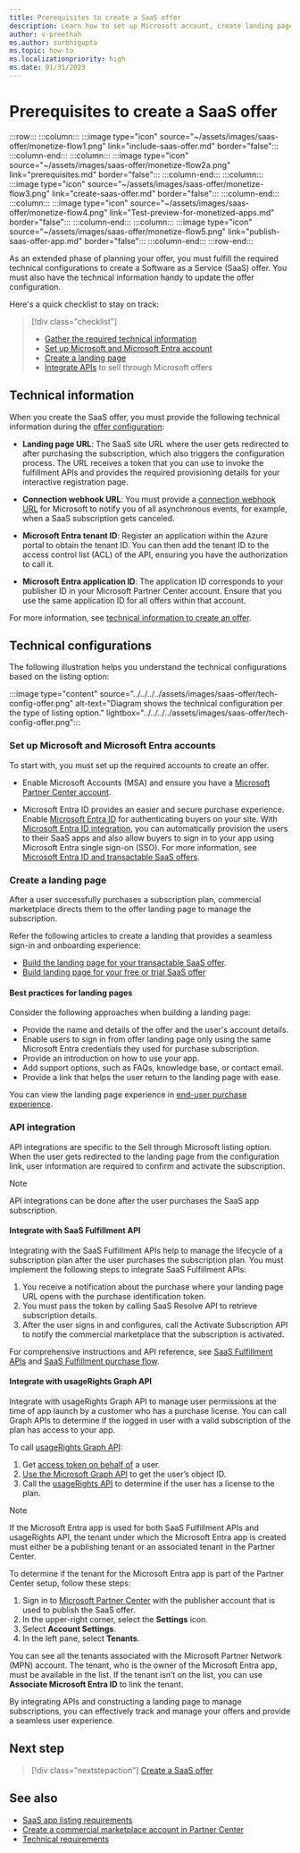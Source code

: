 ```yaml
---
title: Prerequisites to create a SaaS offer
description: Learn how to set up Microsoft account, create landing page, and configure APIs required to create your SaaS offer.
author: v-preethah
ms.author: surbhigupta
ms.topic: how-to
ms.localizationpriority: high 
ms.date: 01/31/2023
---
```

# Prerequisites to create a SaaS offer

:::row:::
   :::column:::
      :::image type="icon" source="~/assets/images/saas-offer/monetize-flow1.png" link="include-saas-offer.md" border="false":::
   :::column-end:::
   :::column:::
      :::image type="icon" source="~/assets/images/saas-offer/monetize-flow2a.png" link="prerequisites.md" border="false":::
   :::column-end:::
   :::column:::
      :::image type="icon" source="~/assets/images/saas-offer/monetize-flow3.png" link="create-saas-offer.md" border="false":::
   :::column-end:::
   :::column:::
      :::image type="icon" source="~/assets/images/saas-offer/monetize-flow4.png" link="Test-preview-for-monetized-apps.md" border="false":::
   :::column-end:::
   :::column:::
      :::image type="icon" source="~/assets/images/saas-offer/monetize-flow5.png" link="publish-saas-offer-app.md" border="false":::
   :::column-end:::
:::row-end:::

As an extended phase of planning your offer, you must fulfill the required technical configurations to create a Software as a Service (SaaS) offer. You must also have the technical information handy to update the offer configuration.

Here's a quick checklist to stay on track:

> [!div class="checklist"]
>
> * [Gather the required technical information](#technical-information)
> * [Set up Microsoft and Microsoft Entra account](#set-up-microsoft-and-microsoft-entra-accounts)
> * [Create a landing page](#create-a-landing-page)
> * [Integrate APIs](#api-integration) to sell through Microsoft offers

## Technical information

When you create the SaaS offer, you must provide the following technical information during the [offer configuration](create-saas-offer.md#add-the-technical-information):

* **Landing page URL**: The SaaS site URL where the user gets redirected to after purchasing the subscription, which also triggers the configuration process. The URL receives a token that you can use to invoke the fulfillment APIs and provides the required provisioning details for your interactive registration page.

* **Connection webhook URL**: You must provide a [connection webhook URL](/partner-center/marketplace/create-new-saas-offer-technical) for Microsoft to notify you of all asynchronous events, for example, when a SaaS subscription gets canceled.

* **Microsoft Entra tenant ID**: Register an application within the Azure portal to obtain the tenant ID. You can then add the tenant ID to the access control list (ACL) of the API, ensuring you have the authorization to call it.

* **Microsoft Entra application ID**: The application ID corresponds to your publisher ID in your Microsoft Partner Center account. Ensure that you use the same application ID for all offers within that account.

For more information, see [technical information to create an offer](/partner-center/marketplace/plan-saas-offer).

## Technical configurations

The following illustration helps you understand the technical configurations based on the listing option:

:::image type="content" source="../../../../assets/images/saas-offer/tech-config-offer.png" alt-text="Diagram shows the technical configuration per the type of listing option." lightbox="../../../../assets/images/saas-offer/tech-config-offer.png":::

### Set up Microsoft and Microsoft Entra accounts

To start with, you must set up the required accounts to create an offer.

* Enable Microsoft Accounts (MSA) and ensure you have a [Microsoft Partner Center account](/partner-center/marketplace/open-a-developer-account).

* Microsoft Entra ID provides an easier and secure purchase experience. Enable [Microsoft Entra ID](https://azure.microsoft.com/services/active-directory/) for authenticating buyers on your site. With [Microsoft Entra ID integration](/partner-center/marketplace/azure-ad-saas), you can automatically provision the users to their SaaS apps and also allow buyers to sign in to your app using Microsoft Entra single sign-on (SSO). For more information, see [Microsoft Entra ID and transactable SaaS offers](/partner-center/marketplace/azure-ad-saas).

### Create a landing page

After a user successfully purchases a subscription plan, commercial marketplace directs them to the offer landing page to manage the subscription.

Refer the following articles to create a landing that provides a seamless sign-in and onboarding experience:

* [Build the landing page for your transactable SaaS offer](/partner-center/marketplace/azure-ad-transactable-saas-landing-page).
* [Build landing page for your free or trial SaaS offer](/partner-center/marketplace/azure-ad-free-or-trial-landing-page)

#### Best practices for landing pages

Consider the following approaches when building a landing page:

* Provide the name and details of the offer and the user's account details.
* Enable users to sign in from offer landing page only using the same Microsoft Entra credentials they used for purchase subscription.
* Provide an introduction on how to use your app.
* Add support options, such as FAQs, knowledge base, or contact email.
* Provide a link that helps the user return to the landing page with ease.

You can view the landing page experience in [end-user purchase experience](end-user-purchase-experience.md).

### API integration

API integrations are specific to the Sell through Microsoft listing option. When the user gets redirected to the landing page from the configuration link, user information are required to confirm and activate the subscription.

> [!NOTE]
> API integrations can be done after the user purchases the SaaS app subscription.

#### Integrate with SaaS Fulfillment API

Integrating with the SaaS Fulfillment APIs help to manage the lifecycle of a subscription plan after the user purchases the subscription plan. You must implement the following steps to integrate SaaS Fulfillment APIs:

  1. You receive a notification about the purchase where your landing page URL opens with the purchase identification token.
  1. You must pass the token by calling SaaS Resolve API to retrieve subscription details.
  1. After the user signs in and configures, call the Activate Subscription API to notify the commercial marketplace that the subscription is activated.

For comprehensive instructions and API reference, see [SaaS Fulfillment APIs](/azure/marketplace/partner-center-portal/pc-saas-fulfillment-apis) and [SaaS Fulfillment purchase flow](/partner-center/marketplace/partner-center-portal/pc-saas-fulfillment-life-cycle).

#### Integrate with usageRights Graph API

Integrate with usageRights Graph API to manage user permissions at the time of app launch by a customer who has a purchase license. You can call Graph APIs to determine if the logged in user with a valid subscription of the plan has access to your app.

To call [usageRights Graph API](/partner-center/marketplace/isv-app-license-saas):

  1. Get [access token on behalf of](/graph/auth-v2-user) a user.
  1. [Use the Microsoft Graph API](/graph/use-the-api) to get the user’s object ID.
  1. Call the [usageRights API](/graph/api/user-list-usagerights?view=graph-rest-beta&tabs=http&preserve-view=true) to determine if the user has a license to the plan.

  > [!NOTE]
  > If the Microsoft Entra app is used for both SaaS Fulfillment APIs and usageRights API, the tenant under which the Microsoft Entra app is created must either be a publishing tenant or an associated tenant in the Partner Center.

To determine if the tenant for the Microsoft Entra app is part of the Partner Center setup, follow these steps:

  1. Sign in to [Microsoft Partner Center](https://partner.microsoft.com/dashboard/home) with the publisher account that is used to publish the SaaS offer.
  1. In the upper-right corner, select the **Settings** icon.
  1. Select **Account Settings**.
  1. In the left pane, select **Tenants**.

You can see all the tenants associated with the Microsoft Partner Network (MPN) account. The tenant, who is the owner of the Microsoft Entra app, must be available in the list. If the tenant isn’t on the list, you can use **Associate Microsoft Entra ID** to link the tenant.

By integrating APIs and constructing a landing page to manage subscriptions, you can effectively track and manage your offers and provide a seamless user experience.

## Next step

> [!div class="nextstepaction"]
> [Create a SaaS offer](create-saas-offer.md)

## See also

* [SaaS app listing requirements](/partner-center/marketplace/marketplace-criteria-content-validation)
* [Create a commercial marketplace account in Partner Center](/partner-center/create-account)
* [Technical requirements](/partner-center/marketplace/plan-saas-offer)
